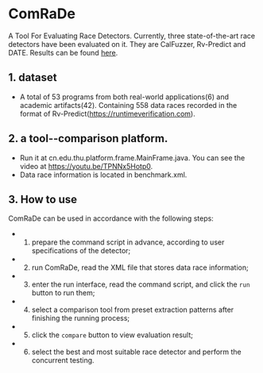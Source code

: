 # ComRaDe
A Tool For Evaluating Race Detectors. Currently, three state-of-the-art race detectors have been evaluated on it.  They are CalFuzzer, Rv-Predict and DATE. Results can be found [here]().

## 1. dataset
- A total of 53 programs from both real-world applications(6) and academic artifacts(42). Containing 558 data races recorded in the format of Rv-Predict(https://runtimeverification.com).

## 2. a tool--comparison platform.
- Run it at cn.edu.thu.platform.frame.MainFrame.java. You can see the video at https://youtu.be/TPNNx5Hotp0.
- Data race information is located in benchmark.xml.

## 3. How to use
ComRaDe can be used in accordance with the following steps: 
- 1) prepare the command script in advance, according to user specifications of the detector; 
- 2) run ComRaDe, read the XML file that stores data race information; 
- 3) enter the run interface, read the command script, and click the `run` button to run them; 
- 4) select a comparison tool from preset extraction patterns after finishing the running process; 
- 5) click the `compare` button to view evaluation result; 
- 6) select the best and most suitable race detector and perform the concurrent testing. 